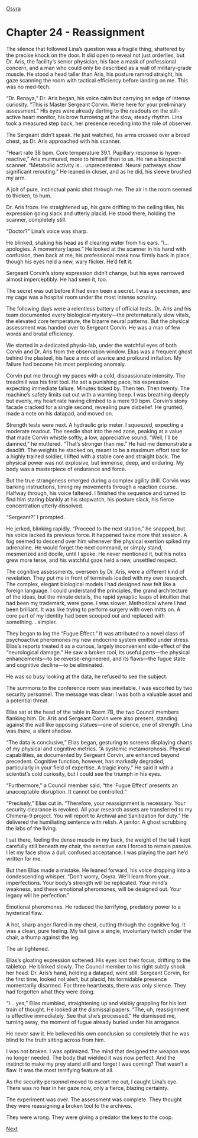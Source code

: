 [Osyra](Osyra.md)

# Chapter 24 - Reassignment 

The silence that followed Lina’s question was a fragile thing, shattered by the precise knock on the door. It slid open to reveal not just orderlies, but Dr. Aris, the facility’s senior physician, his face a mask of professional concern, and a man who could only be described as a wall of military-grade muscle. He stood a head taller than Aris, his posture ramrod straight, his gaze scanning the room with tactical efficiency before landing on me. This was no med-tech.

“Dr. Renaya,” Dr. Aris began, his voice calm but carrying an edge of intense curiosity. “This is Master Sergeant Corvin. We’re here for your preliminary assessment.” His eyes were already darting to the readouts on the still-active heart monitor, his brow furrowing at the slow, steady rhythm. Lina took a measured step back, her presence receding into the role of observer.

The Sergeant didn’t speak. He just watched, his arms crossed over a broad chest, as Dr. Aris approached with his scanner.

“Heart rate 38 bpm. Core temperature 39.1. Pupillary response is hyper-reactive,” Aris murmured, more to himself than to us. He ran a biospectral scanner. “Metabolic activity is… unprecedented. Neural pathways show significant rerouting.” He leaned in closer, and as he did, his sleeve brushed my arm.

A jolt of pure, instinctual panic shot through me. The air in the room seemed to thicken, to hum.

Dr. Aris froze. He straightened up, his gaze drifting to the ceiling tiles, his expression going slack and utterly placid. He stood there, holding the scanner, completely still.

“Doctor?” Lina’s voice was sharp.

He blinked, shaking his head as if clearing water from his ears. “I… apologies. A momentary lapse.” He looked at the scanner in his hand with confusion, then back at me, his professional mask now firmly back in place, though his eyes held a new, wary flicker. He’d felt it.

Sergeant Corvin’s stony expression didn’t change, but his eyes narrowed almost imperceptibly. He had seen it, too.

The secret was out before it had even been a secret. I was a specimen, and my cage was a hospital room under the most intense scrutiny.

The following days were a relentless battery of official tests. Dr. Aris and his team documented every biological mystery—the preternaturally slow vitals, the elevated core temperature, the bizarre neural patterns. But the physical assessment was handed over to Sergeant Corvin. He was a man of few words and brutal efficiency.

We started in a dedicated physio-lab, under the watchful eyes of both Corvin and Dr. Aris from the observation window. Elias was a frequent ghost behind the plasteel, his face a mix of avarice and profound irritation. My failure had become his most perplexing anomaly.

Corvin put me through my paces with a cold, dispassionate intensity. The treadmill was his first tool. He set a punishing pace, his expression expecting immediate failure. Minutes ticked by. Then ten. Then twenty. The machine’s safety limits cut out with a warning beep. I was breathing deeply but evenly, my heart rate having climbed to a mere 90 bpm. Corvin’s stony facade cracked for a single second, revealing pure disbelief. He grunted, made a note on his datapad, and moved on.

Strength tests were next. A hydraulic grip meter. I squeezed, expecting a moderate readout. The needle shot into the red zone, peaking at a value that made Corvin whistle softly, a low, appreciative sound. “Well, I’ll be damned,” he muttered. “That’s stronger than me.” He had me demonstrate a deadlift. The weights he stacked on, meant to be a maximum effort test for a highly trained soldier, I lifted with a stable core and straight back. The physical power was not explosive, but immense, deep, and enduring. My body was a masterpiece of endurance and force.

But the true strangeness emerged during a complex agility drill. Corvin was barking instructions, timing my movements through a reaction course. Halfway through, his voice faltered. I finished the sequence and turned to find him staring blankly at his stopwatch, his posture slack, his fierce concentration utterly dissolved.

“Sergeant?” I prompted.

He jerked, blinking rapidly. “Proceed to the next station,” he snapped, but his voice lacked its previous force. It happened twice more that session. A fog seemed to descend over him whenever the physical exertion spiked my adrenaline. He would forget the next command, or simply stand, mesmerized and docile, until I spoke. He never mentioned it, but his notes grew more terse, and his watchful gaze held a new, unsettled respect.

The cognitive assessments, overseen by Dr. Aris, were a different kind of revelation. They put me in front of terminals loaded with my own research. The complex, elegant biological models I had designed now felt like a foreign language. I could understand the principles, the grand architecture of the ideas, but the minute details, the rapid synaptic leaps of intuition that had been my trademark, were gone. I was slower. Methodical where I had been brilliant. It was like trying to perform surgery with oven mitts on. A core part of my identity had been scooped out and replaced with something… simpler.

They began to log the “Fugue Effect.” It was attributed to a novel class of psychoactive pheromones my new endocrine system emitted under stress. Elias’s reports treated it as a curious, largely inconvenient side-effect of the “neurological damage.” He saw a broken tool, its useful parts—the physical enhancements—to be reverse-engineered, and its flaws—the fugue state and cognitive decline—to be eliminated.

He was so busy looking at the data, he refused to see the subject.

The summons to the conference room was inevitable. I was escorted by two security personnel. The message was clear: I was both a valuable asset and a potential threat.

Elias sat at the head of the table in Room 7B, the two Council members flanking him. Dr. Aris and Sergeant Corvin were also present, standing against the wall like opposing statues—one of science, one of strength. Lina was there, a silent shadow.

“The data is conclusive,” Elias began, gesturing to screens displaying charts of my physical and cognitive metrics. “A systemic metamorphosis. Physical capabilities, as documented by Sergeant Corvin, are enhanced beyond precedent. Cognitive function, however, has markedly degraded, particularly in your field of expertise. A tragic irony.” He said it with a scientist’s cold curiosity, but I could see the triumph in his eyes.

“Furthermore,” a Council member said, “the ‘Fugue Effect’ presents an unacceptable disruption. It cannot be controlled.”

“Precisely,” Elias cut in. “Therefore, your reassignment is necessary. Your security clearance is revoked. All your research assets are transferred to my Chimera-9 project. You will report to Archival and Sanitization for duty.” He delivered the humiliating sentence with relish. A janitor. A ghost scrubbing the labs of the living.

I sat there, feeling the dense muscle in my back, the weight of the tail I kept carefully still beneath my chair, the sensitive ears I forced to remain passive. I let my face show a dull, confused acceptance. I was playing the part he’d written for me.

But then Elias made a mistake. He leaned forward, his voice dropping into a condescending whisper. “Don’t worry, Osyra. We’ll learn from your… imperfections. Your body’s strength will be replicated. Your mind’s weakness, and these emotional pheromones, will be designed out. Your legacy will be perfection.”

Emotional pheromones. He reduced the terrifying, predatory power to a hysterical flaw.

A hot, sharp anger flared in my chest, cutting through the cognitive fog. It was a clean, pure feeling. My tail gave a single, involuntary twitch under the chair, a thump against the leg.

The air tightened.

Elias’s gloating expression softened. His eyes lost their focus, drifting to the tabletop. He blinked slowly. The Council member to his right subtly shook her head. Dr. Aris’s hand, holding a datapad, went still. Sergeant Corvin, for the first time, looked not alert, but placid, his formidable presence momentarily disarmed. For three heartbeats, there was only silence. They had forgotten what they were doing.

“I… yes,” Elias mumbled, straightening up and visibly grappling for his lost train of thought. He looked at the dismissal papers. “The, uh, reassignment is effective immediately. See that she’s processed.” He dismissed me, turning away, the moment of fugue already buried under his arrogance.

He never saw it. He believed his own conclusion so completely that he was blind to the truth sitting across from him.

I was not broken. I was optimized. The mind that designed the weapon was no longer needed. The body that wielded it was now perfect. And the instinct to make my prey stand still and forget I was coming? That wasn’t a flaw. It was the most terrifying feature of all.

As the security personnel moved to escort me out, I caught Lina’s eye. There was no fear in her gaze now, only a fierce, blazing certainty.

The experiment was over. The assessment was complete. They thought they were reassigning a broken tool to the archives.

They were wrong. They were giving a predator the keys to the coop.

[Next](125.md)